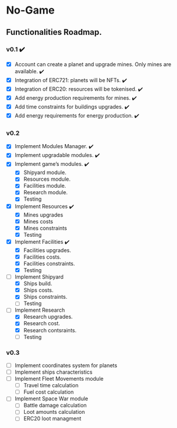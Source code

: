 # No-Game

## Functionalities Roadmap.

### v0.1 :heavy_check_mark:

- [x] Account can create a planet and upgrade mines. Only mines are available. :heavy_check_mark:
- [x] Integration of ERC721: planets will be NFTs. :heavy_check_mark:
- [x] Integration of ERC20: resources will be tokenised. :heavy_check_mark:
- [x] Add energy production requirements for mines. :heavy_check_mark:
- [x] Add time constraints for buildings upgrades. :heavy_check_mark:
- [x] Add energy requirements for energy production. :heavy_check_mark:

### v0.2

- [x] Implement Modules Manager. :heavy_check_mark:
- [x] Implement upgradable modules. :heavy_check_mark:
- [x] Implement game’s modules. :heavy_check_mark:
  - [x] Shipyard module.
  - [x] Resources module.
  - [x] Facilities module.
  - [x] Research module.
  - [x] Testing
- [x] Implement Resources :heavy_check_mark:
  - [x] Mines upgrades
  - [x] Mines costs
  - [x] Mines constraints
  - [x] Testing
- [x] Implement Facilities :heavy_check_mark:
  - [x] Facilities upgrades.
  - [x] Facilities costs.
  - [x] Facilities constraints.
  - [x] Testing
- [ ] Implement Shipyard
  - [x] Ships build.
  - [x] Ships costs.
  - [x] Ships constraints.
  - [ ] Testing
- [ ] Implement Research
  - [x] Research upgrades.
  - [x] Research cost.
  - [x] Research contsraints.
  - [ ] Testing

### v0.3

- [ ] Implement coordinates system for planets
- [ ] Implement ships characteristics
- [ ] Implement Fleet Movements module
  - [ ] Travel time calculation
  - [ ] Fuel cost calculation
- [ ] Implement Space War module
  - [ ] Battle damage calculation
  - [ ] Loot amounts calculation
  - [ ] ERC20 loot managment
